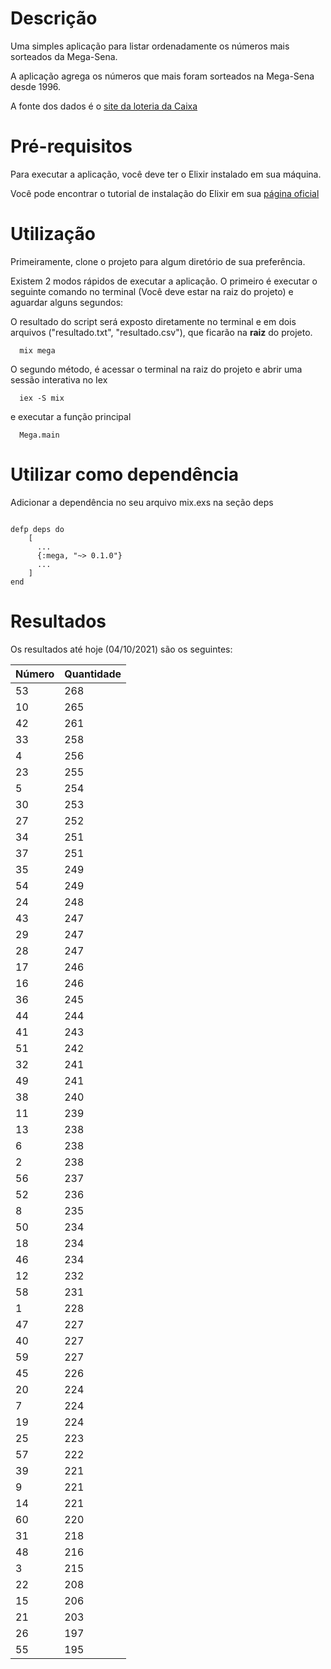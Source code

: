 # Descrição

Uma simples aplicação para listar ordenadamente os números mais sorteados da Mega-Sena.

A aplicação agrega os números que mais foram sorteados na Mega-Sena desde 1996.

A fonte dos dados é o [site da loteria da Caixa](http://loterias.caixa.gov.br)

# Pré-requisitos

Para executar a aplicação, você deve ter o Elixir instalado em sua máquina.

Você pode encontrar o tutorial de instalação do Elixir em sua [página oficial](https://elixir-lang.org/install.html)

# Utilização

Primeiramente, clone o projeto para algum diretório de sua preferência.

Existem 2 modos rápidos de executar a aplicação. O primeiro é executar o seguinte comando no terminal (Você deve estar na raiz do projeto) e aguardar alguns segundos:

O resultado do script será exposto diretamente no terminal e em dois arquivos ("resultado.txt", "resultado.csv"), que ficarão na **raiz** do projeto.

```
  mix mega
```

O segundo método, é acessar o terminal na raiz do projeto e abrir uma sessão interativa no Iex

```
  iex -S mix
```

e executar a função principal

```
  Mega.main
```

# Utilizar como dependência

Adicionar a dependência no seu arquivo mix.exs na seção deps

```

defp deps do
    [
      ...
      {:mega, "~> 0.1.0"}
      ...
    ]
end
```

# Resultados

Os resultados até hoje (04/10/2021) são os seguintes:

| Número | Quantidade |
| ------ | ---------- |
|	53	   |	268     	|
|	10	   |	265     	|
|	42     |	261     	|
|	33	   |	258     	|
|	4	     |	256     	|
|	23	   |	255     	|
|	5	     |	254     	|
|	30	   |	253     	|
|	27	   |	252     	|
|	34   	 |	251     	|
|	37	   |	251     	|
|	35	   |	249     	|
|	54	   |	249     	|
|	24	   |	248     	|
|	43	   |	247	     	|
|	29	   |	247	     	|
|	28	   |	247	     	|
|	17	   |	246	     	|
|	16	   |	246	     	|
|	36	   |	245	     	|
|	44	   |	244	     	|
|	41	   |	243	     	|
|	51	   |	242	     	|
|	32	   |	241	     	|
|	49	   |	241	     	|
|	38	   |	240	     	|
|	11	   |	239	     	|
|	13	   |	238	     	|
|	6	     |	238	     	|
|	2	     |	238	     	|
|	56	   |	237	     	|
|	52	   |	236	     	|
|	8	     |	235	     	|
|	50	   |	234	     	|
|	18	   |	234	     	|
|	46	   |	234	     	|
|	12	   |	232	     	|
|	58	   |	231	     	|
|	1	     |	228	     	|
|	47	   |	227	     	|
|	40	   |	227	     	|
|	59	   |	227	     	|
|	45	   |	226	     	|
|	20	   |	224	     	|
|	7	     |	224	     	|
|	19	   |	224	     	|
|	25	   |	223	     	|
|	57	   |	222	     	|
|	39	   |	221	     	|
|	9	     |	221	     	|
|	14	   |	221	     	|
|	60	   |	220	     	|
|	31	   |	218	     	|
|	48	   |	216	     	|
|	3	     |	215	     	|
|	22	   |	208	     	|
|	15	   |	206	     	|
|	21	   |	203	     	|
|	26	   |	197	     	|
|	55	   |	195	     	|
